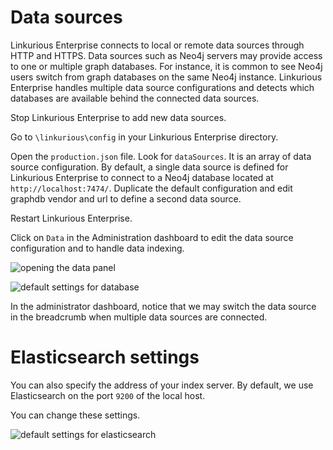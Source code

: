 # Data sources

Linkurious Enterprise connects to local or remote data sources through HTTP and HTTPS. Data sources such as Neo4j servers may provide access to one or multiple graph databases. For instance, it is common to see Neo4j users switch from graph databases on the same Neo4j instance. Linkurious Enterprise handles multiple data source configurations and detects which databases are available behind the connected data sources.

Stop Linkurious Enterprise to add new data sources.

Go to  ```\linkurious\config``` in your Linkurious Enterprise directory.

Open the ```production.json``` file. Look for ```dataSources```. It is an array of data source configuration. By default, a single data source is defined for Linkurious Enterprise to connect to a Neo4j database located at ```http://localhost:7474/```. Duplicate the default configuration and edit graphdb vendor and url to define a second data source.

Restart Linkurious Enterprise.

Click on ```Data``` in the Administration dashboard to edit the data source configuration and to handle data indexing.

![opening the data panel](https://dl.dropboxusercontent.com/s/ldthwja6l1qysm6/104.png?dl=0)

![default settings for database](https://dl.dropboxusercontent.com/s/6cnhxqjolt407jf/105.png?dl=0)

In the administrator dashboard, notice that we may switch the data source in the breadcrumb when multiple data sources are connected.

# Elasticsearch settings

You can also specify the address of your index server. By default, we use Elasticsearch on the port ```9200``` of the local host.

You can change these settings.

![default settings for elasticsearch](https://dl.dropboxusercontent.com/s/6cnhxqjolt407jf/105.png?dl=0)
